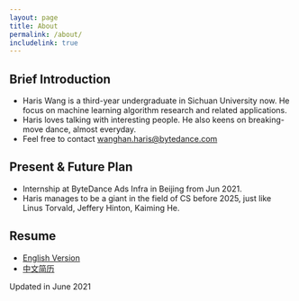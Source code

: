 ```yaml
---
layout: page
title: About
permalink: /about/
includelink: true
---
```


## Brief Introduction
- Haris Wang is a third-year undergraduate in Sichuan University now. He focus on machine learning algorithm research and related applications.
- Haris loves talking with interesting people. He also keens on breaking-move dance, almost everyday.
- Feel free to contact [wanghan.haris@bytedance.com](wanghan.haris@bytedance.com)

## Present & Future Plan
- Internship at ByteDance Ads Infra in Beijing from Jun 2021. 
- Haris manages to be a giant in the field of CS before 2025, just like Linus Torvald, Jeffery Hinton, Kaiming He.

## Resume
- [English Version](https://github.com/Dynmi/Dynmi.github.io/blob/master/resume_wanghan_EN.pdf)
- [中文简历](https://github.com/Dynmi/Dynmi.github.io/blob/master/resume_wanghan_CN.pdf)


Updated in June 2021